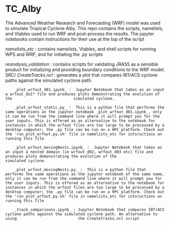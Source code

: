 # TC_Alby

The Advanced Weather Research and Forecasting (WRF) model was used to simulate Tropical Cyclone Alby. This repo contains the scripts, namelists, and Vtables used to run WRF and post-process the results.  The jupyter notebooks contain instructions for their use at the top of the script

_namelists_etc_ : contains namelists, Vtables, and shell scripts for running WPS and WRF, and for initiating the .py scripts

_reanalysis_validation_ : contains scripts for validating JRA55 as a sensible product for initializing and providing boundary conditions                           to the WRF model.
SRC/
        _CreateTracks.ncl_ : generates a plot that compares IBTrACS cyclone paths against the simulated cyclone path.

        _plot_wrfout_d01.ipynb_ :  Jupyter Notebook that takes as an input a wrfout_do1* file and produces plots demonstrating the evolution of the                           simulated cyclone. 

        _plot_wrfout_static.py_ :  This is a python file that performs the same operations as the jupyter notebook _plot_wrfout_d01.ipynb_, only it can be run from the command line where it will prompt you for the user inputs. This is offered as an alternative to the notebook for instances in which the wrfout files are too large to be processed by a desktop computer; the .py file can be run on a HPC platform. Check out the 'run_plot_wrfout.py.sh' file in namelists_etc for intsructions on running this file

        _plot_wrfout_movingNests.ipynb_ :  Jupyter Notebook that takes as an input a nested domain (ie wrfout_d02, wrfout_d03 etc) file and produces plots demonstrating the evolution of the                           simulated cyclone.

        _plot_wrfout_movingNests.py_ :  This is a python file that performs the same operations as the jupyter notebook of the same name, only it can be run from the command line where it will prompt you for the user inputs. This is offered as an alternative to the notebook for instances in which the wrfout files are too large to be processed by a desktop computer; the .py file can be run on a HPC platform. Check out the 'run_plot_wrfout.py.sh' file in namelists_etc for intsructions on running this file

        _track_comparisons.ipynb_ : Jupyter Notebook that compares IBTrACS cyclone paths against the simulated cyclone path. An alternative to using                           the CreateTracks.ncl script
